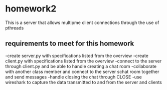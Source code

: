 # homework2
This is a server that allows multipme client connections through the use of pthreads

## requirements to meet for this homework
-create server.py with specifications listed from the overview
-create client.py with specifications listed from the overview
-connect to the server through client.py and be able to handle creating a chat room
-collaborate with another class member and connect to the server schat room together and send messages
-handle closing the chat through CLOSE
-use wireshark to capture the data transmitted to and from the server and clients

